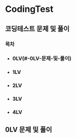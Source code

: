 # CodingTest

## 코딩테스트 문제 및 풀이

### 목차
+ ### 0LV(#-0LV-문제-및-풀이)
+ ### 1LV
+ ### 2LV
+ ### 3LV
+ ### 4LV

## 0LV 문제 및 풀이
